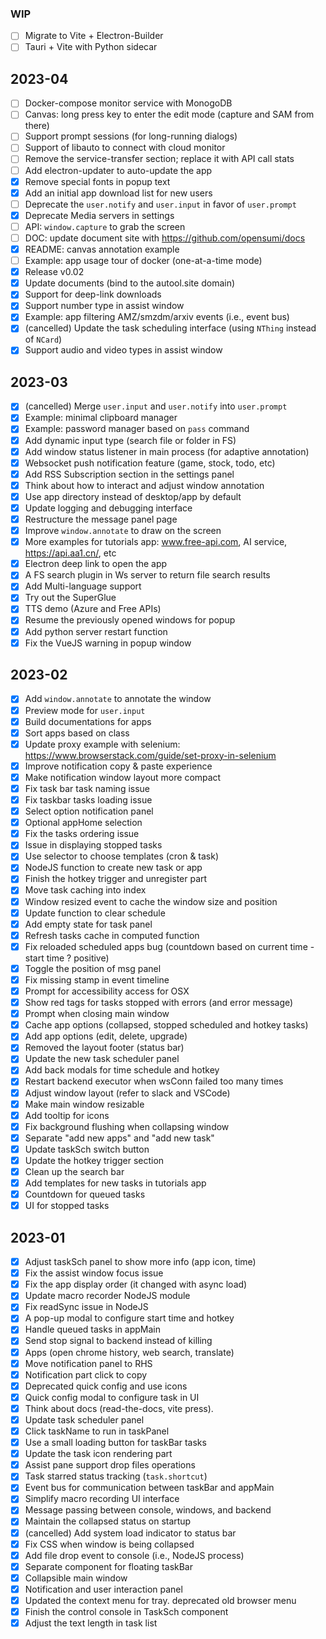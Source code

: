 ### WIP
- [ ] Migrate to Vite + Electron-Builder
- [ ] Tauri + Vite with Python sidecar

## 2023-04
- [ ] Docker-compose monitor service with MonogoDB
- [ ] Canvas: long press key to enter the edit mode (capture and SAM from there)
- [ ] Support prompt sessions (for long-running dialogs)
- [ ] Support of libauto to connect with cloud monitor
- [ ] Remove the service-transfer section; replace it with API call stats
- [ ] Add electron-updater to auto-update the app
- [x] Remove special fonts in popup text
- [x] Add an initial app download list for new users
- [ ] Deprecate the `user.notify` and `user.input` in favor of `user.prompt`
- [x] Deprecate Media servers in settings
- [ ] API: `window.capture` to grab the screen
- [ ] DOC: update document site with https://github.com/opensumi/docs
- [x] README: canvas annotation example
- [ ] Example: app usage tour of docker (one-at-a-time mode)
- [x] Release v0.02
- [x] Update documents (bind to the autool.site domain)
- [x] Support for deep-link downloads
- [x] Support number type in assist window
- [x] Example: app filtering AMZ/smzdm/arxiv events (i.e., event bus)
- [x] (cancelled) Update the task scheduling interface (using `NThing` instead of `NCard`)
- [x] Support audio and video types in assist window

## 2023-03
- [x] (cancelled) Merge `user.input` and `user.notify` into `user.prompt`
- [x] Example: minimal clipboard manager
- [x] Example: password manager based on `pass` command
- [x] Add dynamic input type (search file or folder in FS)
- [x] Add window status listener in main process (for adaptive annotation)
- [x] Websocket push notification feature (game, stock, todo, etc)
- [x] Add RSS Subscription section in the settings panel
- [x] Think about how to interact and adjust window annotation
- [x] Use app directory instead of desktop/app by default
- [x] Update logging and debugging interface
- [x] Restructure the message panel page
- [x] Improve `window.annotate` to draw on the screen
- [x] More examples for tutorials app: www.free-api.com, AI service, https://api.aa1.cn/, etc
- [x] Electron deep link to open the app
- [x] A FS search plugin in Ws server to return file search results
- [x] Add Multi-language support
- [x] Try out the SuperGlue
- [x] TTS demo (Azure and Free APIs)
- [x] Resume the previously opened windows for popup
- [x] Add python server restart function
- [x] Fix the VueJS warning in popup window

## 2023-02
- [x] Add `window.annotate` to annotate the window
- [x] Preview mode for `user.input`
- [x] Build documentations for apps
- [x] Sort apps based on class
- [x] Update proxy example with selenium: https://www.browserstack.com/guide/set-proxy-in-selenium
- [x] Improve notification copy & paste experience
- [x] Make notification window layout more compact
- [x] Fix task bar task naming issue
- [x] Fix taskbar tasks loading issue
- [x] Select option notification panel
- [x] Optional appHome selection
- [x] Fix the tasks ordering issue
- [x] Issue in displaying stopped tasks 
- [x] Use selector to choose templates (cron & task)
- [x] NodeJS function to create new task or app
- [x] Finish the hotkey trigger and unregister part
- [x] Move task caching into index
- [x] Window resized event to cache the window size and position 
- [x] Update function to clear schedule
- [x] Add empty state for task panel
- [x] Refresh tasks cache in computed function
- [x] Fix reloaded scheduled apps bug (countdown based on current time - start time ? positive)
- [x] Toggle the position of msg panel
- [x] Fix missing stamp in event timeline
- [x] Prompt for accessibility access for OSX
- [x] Show red tags for tasks stopped with errors (and error message)
- [x] Prompt when closing main window
- [x] Cache app options (collapsed, stopped scheduled and hotkey tasks)
- [x] Add app options (edit, delete, upgrade)
- [x] Removed the layout footer (status bar)
- [x] Update the new task scheduler panel
- [x] Add back modals for time schedule and hotkey
- [x] Restart backend executor when wsConn failed too many times
- [x] Adjust window layout (refer to slack and VSCode)
- [x] Make main window resizable
- [x] Add tooltip for icons
- [x] Fix background flushing when collapsing window
- [x] Separate "add new apps" and "add new task"
- [x] Update taskSch switch button 
- [x] Update the hotkey trigger section
- [x] Clean up the search bar
- [x] Add templates for new tasks in tutorials app
- [x] Countdown for queued tasks
- [x] UI for stopped tasks

## 2023-01
- [x] Adjust taskSch panel to show more info (app icon, time)
- [x] Fix the assist window focus issue
- [x] Fix the app display order (it changed with async load)
- [x] Update macro recorder NodeJS module
- [x] Fix readSync issue in NodeJS
- [x] A pop-up modal to configure start time and hotkey
- [x] Handle queued tasks in appMain
- [x] Send stop signal to backend instead of killing
- [x] Apps (open chrome history, web search, translate)
- [x] Move notification panel to RHS
- [x] Notification part click to copy
- [x] Deprecated quick config and use icons
- [x] Quick config modal to configure task in UI
- [x] Think about docs (read-the-docs, vite press). 
- [x] Update task scheduler panel
- [x] Click taskName to run in taskPanel
- [x] Use a small loading button for taskBar tasks
- [x] Update the task icon rendering part
- [x] Assist pane support drop files operations
- [x] Task starred status tracking (`task.shortcut`)
- [x] Event bus for communication between taskBar and appMain
- [x] Simplify macro recording UI interface
- [x] Message passing between console, windows, and backend
- [x] Maintain the collapsed status on startup
- [x] (cancelled) Add system load indicator to status bar
- [x] Fix CSS when window is being collapsed
- [x] Add file drop event to console (i.e., NodeJS process)
- [x] Separate component for floating taskBar
- [x] Collapsible main window
- [x] Notification and user interaction panel
- [x] Updated the context menu for tray. deprecated old browser menu
- [x] Finish the control console in TaskSch component
- [x] Adjust the text length in task list